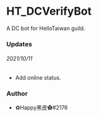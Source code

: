 # HT_DCVerifyBot
A DC bot for HelloTaiwan guild.

### Updates
###### 2021/10/11
- Add online status.

### Author
- ✿Happy黑皮✿#2176
